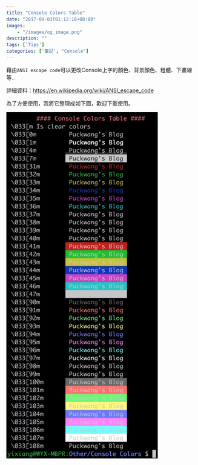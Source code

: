 ```yaml
---
title: "Console Colors Table"
date: "2017-09-03T01:12:16+08:00"
images:
    - "/images/og_image.png"
description: ""
tags: ['Tips']
categories: ['筆記', "Console"]
---
```


藉由`ANSI escape code`可以更改Console上字的顏色、背景顏色、粗體、下畫線等..

<!--more-->

詳細資料：https://en.wikipedia.org/wiki/ANSI_escape_code

為了方便使用，我將它整理成如下圖，歡迎下載使用。

<img src="/images/2017/2017_09_03_ansi_escape_code_color_1.jpg"  alt="Hero Card Demo Image" width="400">